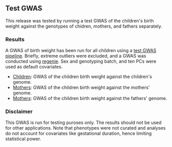 ## Test GWAS

This release was tested by running a test GWAS of the children's birth weight against the genotypes of chidren, mothers, and fathers separately.

### Results

A GWAS of birth weight has been run for all children using a [test GWAS pipeline](../../readme.md). Briefly, extreme outliers were excluded, and a GWAS was conducted using [regenie](rgcgithub.github.io/regenie). Sex and genotyping batch, and ten PCs were used as default covariates.

- [Children](pc_covar/regenie_no_cojo/weight_birth/pop_children_pheno_birth_weight.md): GWAS of the children birth weight against the children's genome.
- [Mothers](pc_covar/regenie_no_cojo/weight_birth/pop_mothers_pheno_birth_weight.md): GWAS of the children birth weight against the mothers' genome.
- [Mothers](pc_covar/regenie_no_cojo/weight_birth/pop_fathers_pheno_birth_weight.md): GWAS of the children birth weight against the fathers' genome.

### Disclaimer

This GWAS is run for testing puroses only. The results should not be used for other applications. Note that phenotypes were not curated and analyses do not account for covariates like gestational duration, hence limiting statistical power.


